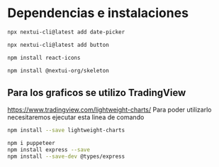 # Dependencias e instalaciones


```bash
npx nextui-cli@latest add date-picker

npx nextui-cli@latest add button

npm install react-icons

npm install @nextui-org/skeleton
```

## Para los graficos se utilizo TradingView
https://www.tradingview.com/lightweight-charts/
Para poder utilizarlo necesitaremos ejecutar esta linea de comando
```bash
npm install --save lightweight-charts

npm i puppeteer
npm install express --save
npm install --save-dev @types/express
```